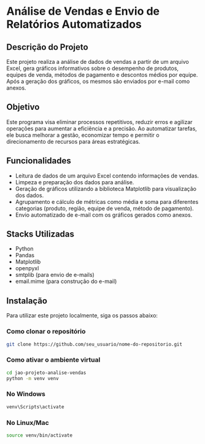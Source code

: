 # Análise de Vendas e Envio de Relatórios Automatizados

## Descrição do Projeto

Este projeto realiza a análise de dados de vendas a partir de um arquivo Excel, gera gráficos informativos sobre o desempenho de produtos, equipes de venda, métodos de pagamento e descontos médios por equipe. Após a geração dos gráficos, os mesmos são enviados por e-mail como anexos.

## Objetivo

Este programa visa eliminar processos repetitivos, reduzir erros e agilizar operações para aumentar a eficiência e a precisão. Ao automatizar tarefas, ele busca melhorar a gestão, economizar tempo e permitir o direcionamento de recursos para áreas estratégicas.

## Funcionalidades

- Leitura de dados de um arquivo Excel contendo informações de vendas.
- Limpeza e preparação dos dados para análise.
- Geração de gráficos utilizando a biblioteca Matplotlib para visualização dos dados.
- Agrupamento e cálculo de métricas como média e soma para diferentes categorias (produto, região, equipe de venda, método de pagamento).
- Envio automatizado de e-mail com os gráficos gerados como anexos.

## Stacks Utilizadas

- Python
- Pandas
- Matplotlib
- openpyxl
- smtplib (para envio de e-mails)
- email.mime (para construção do e-mail)

## Instalação

Para utilizar este projeto localmente, siga os passos abaixo:

### Como clonar o repositório

```bash
git clone https://github.com/seu_usuario/nome-do-repositorio.git
```

### Como ativar o ambiente virtual 
```bash
cd jao-projeto-analise-vendas
python -m venv venv
```
### No Windows
```bash
venv\Scripts\activate
```
### No Linux/Mac
```bash
source venv/bin/activate
```
